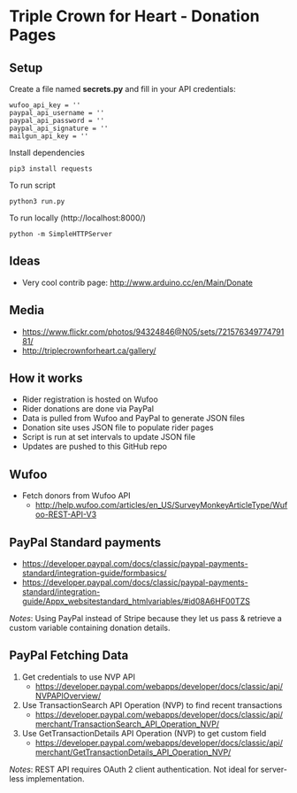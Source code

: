# Triple Crown for Heart - Donation Pages


## Setup

Create a file named **secrets.py** and fill in your API credentials:
```
wufoo_api_key = ''
paypal_api_username = ''
paypal_api_password	= ''
paypal_api_signature = ''
mailgun_api_key = ''
```


Install dependencies
```
pip3 install requests
```

To run script
```
python3 run.py
```

To run locally (http://localhost:8000/)
```
python -m SimpleHTTPServer
```


## Ideas
- Very cool contrib page: http://www.arduino.cc/en/Main/Donate


## Media
- https://www.flickr.com/photos/94324846@N05/sets/72157634977479181/
- http://triplecrownforheart.ca/gallery/


## How it works
- Rider registration is hosted on Wufoo
- Rider donations are done via PayPal
- Data is pulled from Wufoo and PayPal to generate JSON files
- Donation site uses JSON file to populate rider pages
- Script is run at set intervals to update JSON file
- Updates are pushed to this GitHub repo


## Wufoo
- Fetch donors from Wufoo API
    - http://help.wufoo.com/articles/en_US/SurveyMonkeyArticleType/Wufoo-REST-API-V3


## PayPal Standard payments

- https://developer.paypal.com/docs/classic/paypal-payments-standard/integration-guide/formbasics/
- https://developer.paypal.com/docs/classic/paypal-payments-standard/integration-guide/Appx_websitestandard_htmlvariables/#id08A6HF00TZS

*Notes*: Using PayPal instead of Stripe because they let us pass & retrieve a custom variable containing donation details.


## PayPal Fetching Data
1. Get credentials to use NVP API
    - https://developer.paypal.com/webapps/developer/docs/classic/api/NVPAPIOverview/
2. Use TransactionSearch API Operation (NVP) to find recent transactions
    - https://developer.paypal.com/webapps/developer/docs/classic/api/merchant/TransactionSearch_API_Operation_NVP/
2. Use GetTransactionDetails API Operation (NVP) to get custom field
    - https://developer.paypal.com/webapps/developer/docs/classic/api/merchant/GetTransactionDetails_API_Operation_NVP/


*Notes*: REST API requires OAuth 2 client authentication. Not ideal for server-less implementation.


